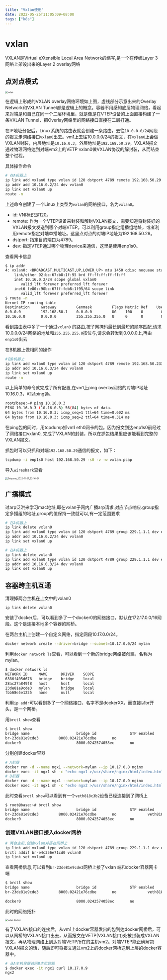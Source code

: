 ```yaml
---
title: "Vxlan使用"
date: 2022-05-25T11:05:09+08:00
tags: ["k8s"]
---
```


# vxlan

VXLAN是Virtual eXtensible Local Area Network的缩写,是一个在传统Layer 3网络上架设出来的Layer 2 overlay网络

## 点对点模式

<img src="http://inksnw.asuscomm.com:3001/blog/vxlan使用_55abc651d2676d86057d5a780c071c3c.jpg" alt="vxlan" style="zoom:50%;" />

在逻辑上形成的VXLAN overlay网络环境如上图，虚线部分示意出来的Overlay Network和VXLAN Tunnel都是逻辑上的概念。容器不用感知底层物理网络，看起来对端是和自己在同一个二层环境里，就是像是在VTEP设备的上面直接构建了一条VXLAN Tunnel，把Overlay网络里的网络接口直接在二层打通。

在IP地址分配后，Linux系统的路由表就会创建一条路由，去往`10.0.0.0/24`网段的报文走网络接口`vxlan0`出去。vm1上去往10.0.0.0/24的报文，在`vxlan0`上会做VXLAN封装，内层地址是`10.16.0.3`，外层地址是`192.168.50.29`。VXLAN报文通过物理网络达到对端vm2上的VETP vxlan0做VXLAN协议的解封装，从而结束整个过程。

具体操作命令

```bash
# 在A机器上
ip link add vxlan0 type vxlan id 120 dstport 4789 remote 192.168.50.29 dev enp1s0
ip addr add 10.16.0.2/24 dev vxlan0
ip link set vxlan0 up 
route -n
```
上述命令创建了一个Linux上类型为`vxlan`的网络接口，名为`vxlan0`。

- id: VNI标识是120。
- remote: 作为一个VTEP设备来封装和解封VXLAN报文，需要知道将封装好的VXLAN报文发送到哪个对端VTEP。可以利用group指定组播组地址，或者利用remote指定对端单播地址。这里点对点的对端IP地址为192.168.50.29。
- dstport: 指定目的端口为4789。
- dev: 指定VTEP通过哪个物理device来通信，这里是使用enp1s0。

查看网卡信息

```bash
$ ip addr
4: vxlan0: <BROADCAST,MULTICAST,UP,LOWER_UP> mtu 1450 qdisc noqueue state UNKNOWN group default qlen 1000
    link/ether 92:bc:67:b8:1f:95 brd ff:ff:ff:ff:ff:ff
    inet 10.16.0.2/24 scope global vxlan0
       valid_lft forever preferred_lft forever
    inet6 fe80::90bc:67ff:feb8:1f95/64 scope link 
       valid_lft forever preferred_lft forever
$ route -n 
Kernel IP routing table
Destination     Gateway         Genmask         Flags Metric Ref    Use Iface
0.0.0.0         192.168.50.1    0.0.0.0         UG    100    0        0 enp1s0
10.16.0.0       0.0.0.0         255.255.255.0   U     0      0        0 vxlan0
```

看到路由表中多了一个通过`vxlan0` 的路由,按子网掩码最长到最短的顺序匹配,请求10.0.0.0/24网络的地址和`255.255.255.0`按位与,请求会转发到0.0.0.0上,再由`enp1s0`出去

在B机器上做相同的操作

```bash
#在B机器上
ip link add vxlan0 type vxlan id 120 dstport 4789 remote 192.168.50.233 dev enp1s0
ip addr add 10.16.0.3/24 dev vxlan0
ip link set vxlan0 up 
route -n
```

以上简单的命令就完成了所有配置,在vm1上ping overlay网络的对端IP地址10.16.0.3，可以ping通。

```bash
root@base:~# ping 10.16.0.3
PING 10.16.0.3 (10.16.0.3) 56(84) bytes of data.
64 bytes from 10.16.0.3: icmp_seq=1 ttl=64 time=0.602 ms
64 bytes from 10.16.0.3: icmp_seq=2 ttl=64 time=0.314 ms
```

在ping包的同时，用tcpdump抓vm1 eth0网卡的包。因为报文到达enp1s0前经过了网络接口vxlan0, 完成了VXLAN的封装，所以在抓包结果里应该能看到完整的VXLAN报文。

抓包时可以只抓和对端`192.168.50.29`通信的报文，如下：

```bash
tcpdump -i enp1s0 host 192.168.50.29 -s0 -v -w vxlan.pcap
```

导入`wireshark`查看

<img src="http://inksnw.asuscomm.com:3001/blog/vxlan使用_5886c9b8455b9de8ee387a511d7029e4.png" alt="Snipaste_2022-11-27_22-16-24" style="zoom:50%;" />

## 广播模式

过arp泛洪来学习mac地址,即在vxlan子网内广播arp请求,对应节点响应.group指定多播组的地址,group的值保持一致就可以,有一定范围要求

```bash
# 在A机器上
ip link delete vxlan0
ip link add vxlan0 type vxlan id 120 dstport 4789 group 229.1.1.1 dev enp1s0
ip addr add 10.16.0.2/24 dev vxlan0
ip link set vxlan0 up 
```

```bash
# 在A机器上
ip link delete vxlan0
ip link add vxlan0 type vxlan id 120 dstport 4789 group 229.1.1.1 dev enp1s0
ip addr add 10.16.0.3/24 dev vxlan0
ip link set vxlan0 up 
```

## 容器跨主机互通

清理掉两台主机在上文中的vxlan0

```
ip link delete vxlan0
```
安装了docker后，可以看到多了一个docker0的网络接口，默认在172.17.0.0/16网段。这个是连接本地多个容器的网桥。

在两台主机上创建一个自定义网络，指定网段10.17.0.0/24。

```bash
docker network create --driver=bridge --subnet=10.17.0.0/24 mylan
```

利用`docker network ls`查看，可以看到一个新的bridge网络被创建，名称为mylan。

```bash
$ docker network ls
NETWORK ID     NAME      DRIVER    SCOPE
6386f405d676   bridge    bridge    local
28ac27a849f8   host      host      local
23de81e9cde3   mylan     bridge    local
fbb68e5e1225   none      null      local
```

利用`ip addr`可以看到多了一个网络接口，名字不是dockerXX，而直接以br开头，是一个网桥。

用`brctl show`查看

```bash
$ brctl show
bridge name     				bridge id               STP enabled     interfaces
br-23de81e9cde3         8000.02421e76cdbe       no
docker0         				8000.0242574058ec       no
```

分别创建docker容器

```bash
# A机器
docker run -d --name ngx1 --network=mylan --ip 10.17.0.8 nginx
docker exec -it ngx1 sh -c "echo ngx1 >/usr/share/nginx/html/index.html"
# B机器
docker run -d --name ngx1 --network=mylan --ip 10.17.0.9 nginx
docker exec -it ngx1 sh -c "echo ngx2 >/usr/share/nginx/html/index.html"
```
此时查看`brctl show`可以看到有一个`veth818c3b2`设备已经连接到了网桥上

```bash
$ root@base:~# brctl show
bridge name     				bridge id               STP enabled     interfaces
br-23de81e9cde3         8000.02421e76cdbe       no              veth818c3b2
docker0         				8000.0242574058ec       no
```

### 创建VXLAN接口接入docker网桥

```bash
# 两台主机,创建vxlan并搭在网桥上
ip link add vxlan0 type vxlan id 120 dstport 4789 group 229.1.1.1 dev enp1s0
brctl addif br-e4c356e71cd0 vxlan0
ip link set vxlan0 up 
```
查看网桥信息,可以看到`br-23de81e9cde3`网桥上接了vxlan 端和docker容器网卡端
```bash
$ brctl show
bridge name     				bridge id               STP enabled     interfaces
br-23de81e9cde3         8000.02421e76cdbe       no              veth818c3b2
                                                        				vxlan0
docker0         				8000.0242574058ec       no
```

此时的网络拓扑

<img src="http://inksnw.asuscomm.com:3001/blog/vxlan使用_e3661f8f12dff2de75b4b064fa116bce.jpg" alt="vxlan docker" style="zoom:50%;" />

有了VXLAN接口的连接后，从vm1上docker容器发出的包到达docker网桥后，可以从网桥的VXLAN接口出去，从而报文在VETP(VXLAN接口)处被封装成VXLAN报文，再从物理网络上到达对端VETP所在的主机vm2。对端VTEP能正确解包VXLAN报文的话，随后即可将报文通过vm2上的docker网桥送到上层的docker容器中。


```bash
# 从A主机容器访问B主机容器
$ docker exec -it ngx1 curl 10.17.0.9
ngx2
```

